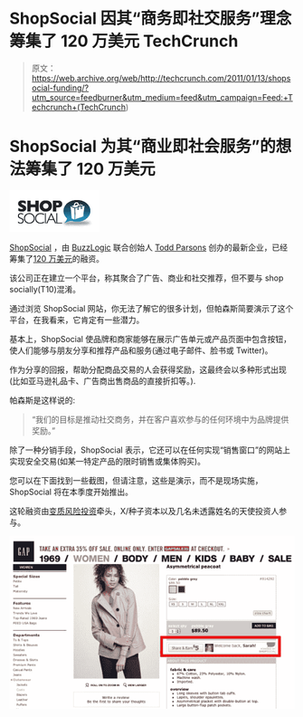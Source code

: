 # ShopSocial 因其“商务即社交服务”理念筹集了 120 万美元 TechCrunch

> 原文：<https://web.archive.org/web/http://techcrunch.com/2011/01/13/shopsocial-funding/?utm_source=feedburner&utm_medium=feed&utm_campaign=Feed:+Techcrunch+(TechCrunch>)

# ShopSocial 为其“商业即社会服务”的想法筹集了 120 万美元

![](img/c0e6eb1c5e38aec3353afb347bc3f084.png)

[ShopSocial](https://web.archive.org/web/20230203025102/http://www.shopsocial.com/) ，由 [BuzzLogic](https://web.archive.org/web/20230203025102/http://www.crunchbase.com/company/buzzlogic) 联合创始人 [Todd Parsons](https://web.archive.org/web/20230203025102/http://www.crunchbase.com/person/todd-parsons) 创办的最新企业，已经筹集了[120 万美元](https://web.archive.org/web/20230203025102/http://www.crunchbase.com/company/shopsocial)的融资。

该公司正在建立一个平台，称其聚合了广告、商业和社交推荐，但不要与 shop socially(T10)混淆。

通过浏览 ShopSocial 网站，你无法了解它的很多计划，但帕森斯简要演示了这个平台，在我看来，它肯定有一些潜力。

基本上，ShopSocial 使品牌和商家能够在展示广告单元或产品页面中包含按钮，使人们能够与朋友分享和推荐产品和服务(通过电子邮件、脸书或 Twitter)。

作为分享的回报，帮助分配商品交易的人会获得奖励，这最终会以多种形式出现(比如亚马逊礼品卡、广告商出售商品的直接折扣等。).

帕森斯是这样说的:

> “我们的目标是推动社交商务，并在客户喜欢参与的任何环境中为品牌提供奖励。”

除了一种分销手段，ShopSocial 表示，它还可以在任何实现“销售窗口”的网站上实现安全交易(如某一特定产品的限时销售或集体购买)。

您可以在下面找到一些截图，但请注意，这些是演示，而不是现场实施，ShopSocial 将在本季度开始推出。

这轮融资由[变质风险投资](https://web.archive.org/web/20230203025102/http://www.crunchbase.com/financial-organization/metamorphic-ventures-llc)牵头，X/种子资本以及几名未透露姓名的天使投资人参与。

![](img/93080e1c76e5ec2bc9232715c7245d1a.png)

